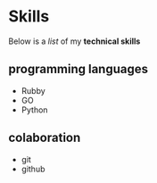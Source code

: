 # Skills

Below is a _list_ of my **technical skills**

## programming languages
- Rubby
- GO
- Python

## colaboration
- git
- github
